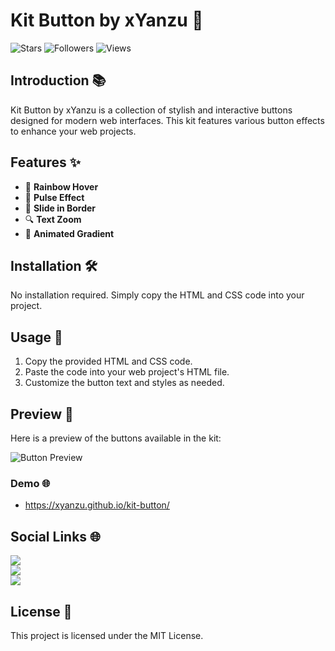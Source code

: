 # Kit Button by xYanzu 🎨

![Stars](https://img.shields.io/github/stars/xyanzu/kit-button?style=social)
![Followers](https://img.shields.io/github/followers/xyanzu?style=social)
![Views](https://komarev.com/ghpvc/?username=xyanzu&style=flat-square)

## Introduction 📚
Kit Button by xYanzu is a collection of stylish and interactive buttons designed for modern web interfaces. This kit features various button effects to enhance your web projects.

## Features ✨
- 🌈 **Rainbow Hover**
- 💓 **Pulse Effect**
- 🔲 **Slide in Border**
- 🔍 **Text Zoom**
- 🎨 **Animated Gradient**

## Installation 🛠️
No installation required. Simply copy the HTML and CSS code into your project.

## Usage 🚀
1. Copy the provided HTML and CSS code.
2. Paste the code into your web project's HTML file.
3. Customize the button text and styles as needed.

## Preview 📸
Here is a preview of the buttons available in the kit:

![Button Preview](https://media.discordapp.net/attachments/1244690630525845576/1264802570866524191/image.png?ex=669f32af&is=669de12f&hm=1f3760e87653813f71ec1721ad6512dd9849530f029d426d3c96b494eaf86df7&=&format=webp&quality=lossless&width=471&height=661)

### Demo 🌐

- https://xyanzu.github.io/kit-button/

## Social Links 🌐
[![](https://img.shields.io/badge/Discord-7289DA?style=for-the-badge&logo=discord&logoColor=white)](https://discordlookup.com/user/1197193842210902092)  
[![](https://img.shields.io/badge/Instagram-E4405F?style=for-the-badge&logo=instagram&logoColor=white)](https://www.instagram.com/yanzu1337)  
[![](https://img.shields.io/badge/TryHackMe-1A2B3C?style=for-the-badge&logo=tryhackme&logoColor=white)](https://tryhackme.com/p/xYanzu)


## License 📄
This project is licensed under the MIT License.
